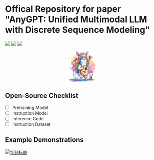 # Offical Repository for paper "AnyGPT: Unified Multimodal LLM with Discrete Sequence Modeling"
<a href='https://junzhan2000.github.io/AnyGPT.github.io/'><img src='https://img.shields.io/badge/Project-Page-Green'></a>  <a href='https://arxiv.org/pdf/2402.12226.pdf'><img src='https://img.shields.io/badge/Paper-Arxiv-red'></a> [![](https://img.shields.io/badge/Datasets-AnyInstruct-yellow)](https://huggingface.co/datasets/fnlp/AnyInstruct)

<p align="center">
    <img src="static/images/logo.png" width="20%"> <br>
</p>

## Open-Source Checklist
- [ ] Pretraining Model
- [ ] Instruction Model
- [ ] Inference Code
- [ ] Instruction Dataset

## Example Demonstrations
[![视频标题](http://img.youtube.com/vi/oW3E3pIsaRg/0.jpg)](https://www.youtube.com/embed/oW3E3pIsaRg)